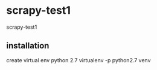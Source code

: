 # scrapy-test1
scrapy-test1

## installation
create virtual env python 2.7
virtualenv -p python2.7 venv